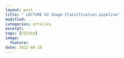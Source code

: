 ```yaml
---
layout: post
title: " LECTURE 02 Image Classification pipeline"
modified:
categories: articles
excerpt:
tags: [CS231n]
image:
  feature:
date: 2022-08-18
---
```


